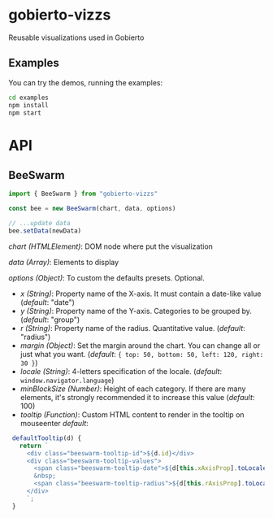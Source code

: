 # gobierto-vizzs
Reusable visualizations used in Gobierto

## Examples

You can try the demos, running the examples:

```sh
cd examples
npm install
npm start
```

# API

## BeeSwarm

```js
import { BeeSwarm } from "gobierto-vizzs"

const bee = new BeeSwarm(chart, data, options)

// ...update data
bee.setData(newData)
```

*chart* _(HTMLElement)_: DOM node where put the visualization

*data* _(Array)_: Elements to display

*options* _(Object)_: To custom the defaults presets. Optional.

 - *x* _(String)_: Property name of the X-axis. It must contain a date-like value (_default_: "date")
 - *y* _(String)_: Property name of the Y-axis. Categories to be grouped by. (_default_: "group")
 - *r* _(String)_: Property name of the radius. Quantitative value. (_default_: "radius")
 - *margin* _(Object)_: Set the margin around the chart. You can change all or just what you want.
 (_default_: `{ top: 50, bottom: 50, left: 120, right: 30 }`)
 - *locale* _(String)_: 4-letters specification of the locale. (_default_: `window.navigator.language`)
 - *minBlockSize* _(Number)_: Height of each category. If there are many elements, it's strongly recommended it to increase this value (_default_: 100)
 - *tooltip* _(Function)_: Custom HTML content to render in the tooltip on mouseenter
 _default_:
 ```js
  defaultTooltip(d) {
    return `
      <div class="beeswarm-tooltip-id">${d.id}</div>
      <div class="beeswarm-tooltip-values">
        <span class="beeswarm-tooltip-date">${d[this.xAxisProp].toLocaleDateString()}</span>
        &nbsp;
        <span class="beeswarm-tooltip-radius">${d[this.rAxisProp].toLocaleString()}</span>
      </div>
      `;
  }
 ```
